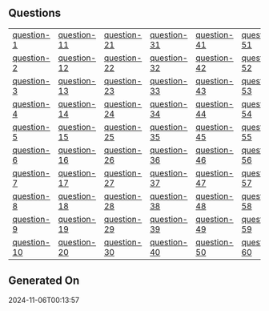 ## Questions
| |  |  |  |  |  |  |  |  |  |  |  |  |  |  |  |  |  |  |  |  |  |  |  |  |  |  |  | |
|- | - | - | - | - | - | - | - | - | - | - | - | - | - | - | - | - | - | - | - | - | - | - | - | - | - | - | - | -|
|[question-1](./q/question-1.pdf) | [question-11](./q/question-11.pdf) | [question-21](./q/question-21.pdf) | [question-31](./q/question-31.pdf) | [question-41](./q/question-41.pdf) | [question-51](./q/question-51.pdf) | [question-61](./q/question-61.pdf) | [question-71](./q/question-71.pdf) | [question-81](./q/question-81.pdf) | [question-91](./q/question-91.pdf) | [question-101](./q/question-101.pdf) | [question-111](./q/question-111.pdf) | [question-121](./q/question-121.pdf) | [question-131](./q/question-131.pdf) | [question-141](./q/question-141.pdf) | [question-151](./q/question-151.pdf) | [question-161](./q/question-161.pdf) | [question-171](./q/question-171.pdf) | [question-181](./q/question-181.pdf) | [question-191](./q/question-191.pdf) | [question-201](./q/question-201.pdf) | [question-211](./q/question-211.pdf) | [question-221](./q/question-221.pdf) | [question-231](./q/question-231.pdf) | [question-241](./q/question-241.pdf) | [question-251](./q/question-251.pdf) | [question-261](./q/question-261.pdf) | [question-271](./q/question-271.pdf) | [question-281](./q/question-281.pdf)|
|[question-2](./q/question-2.pdf) | [question-12](./q/question-12.pdf) | [question-22](./q/question-22.pdf) | [question-32](./q/question-32.pdf) | [question-42](./q/question-42.pdf) | [question-52](./q/question-52.pdf) | [question-62](./q/question-62.pdf) | [question-72](./q/question-72.pdf) | [question-82](./q/question-82.pdf) | [question-92](./q/question-92.pdf) | [question-102](./q/question-102.pdf) | [question-112](./q/question-112.pdf) | [question-122](./q/question-122.pdf) | [question-132](./q/question-132.pdf) | [question-142](./q/question-142.pdf) | [question-152](./q/question-152.pdf) | [question-162](./q/question-162.pdf) | [question-172](./q/question-172.pdf) | [question-182](./q/question-182.pdf) | [question-192](./q/question-192.pdf) | [question-202](./q/question-202.pdf) | [question-212](./q/question-212.pdf) | [question-222](./q/question-222.pdf) | [question-232](./q/question-232.pdf) | [question-242](./q/question-242.pdf) | [question-252](./q/question-252.pdf) | [question-262](./q/question-262.pdf) | [question-272](./q/question-272.pdf) | [question-282](./q/question-282.pdf)|
|[question-3](./q/question-3.pdf) | [question-13](./q/question-13.pdf) | [question-23](./q/question-23.pdf) | [question-33](./q/question-33.pdf) | [question-43](./q/question-43.pdf) | [question-53](./q/question-53.pdf) | [question-63](./q/question-63.pdf) | [question-73](./q/question-73.pdf) | [question-83](./q/question-83.pdf) | [question-93](./q/question-93.pdf) | [question-103](./q/question-103.pdf) | [question-113](./q/question-113.pdf) | [question-123](./q/question-123.pdf) | [question-133](./q/question-133.pdf) | [question-143](./q/question-143.pdf) | [question-153](./q/question-153.pdf) | [question-163](./q/question-163.pdf) | [question-173](./q/question-173.pdf) | [question-183](./q/question-183.pdf) | [question-193](./q/question-193.pdf) | [question-203](./q/question-203.pdf) | [question-213](./q/question-213.pdf) | [question-223](./q/question-223.pdf) | [question-233](./q/question-233.pdf) | [question-243](./q/question-243.pdf) | [question-253](./q/question-253.pdf) | [question-263](./q/question-263.pdf) | [question-273](./q/question-273.pdf) | [question-283](./q/question-283.pdf)|
|[question-4](./q/question-4.pdf) | [question-14](./q/question-14.pdf) | [question-24](./q/question-24.pdf) | [question-34](./q/question-34.pdf) | [question-44](./q/question-44.pdf) | [question-54](./q/question-54.pdf) | [question-64](./q/question-64.pdf) | [question-74](./q/question-74.pdf) | [question-84](./q/question-84.pdf) | [question-94](./q/question-94.pdf) | [question-104](./q/question-104.pdf) | [question-114](./q/question-114.pdf) | [question-124](./q/question-124.pdf) | [question-134](./q/question-134.pdf) | [question-144](./q/question-144.pdf) | [question-154](./q/question-154.pdf) | [question-164](./q/question-164.pdf) | [question-174](./q/question-174.pdf) | [question-184](./q/question-184.pdf) | [question-194](./q/question-194.pdf) | [question-204](./q/question-204.pdf) | [question-214](./q/question-214.pdf) | [question-224](./q/question-224.pdf) | [question-234](./q/question-234.pdf) | [question-244](./q/question-244.pdf) | [question-254](./q/question-254.pdf) | [question-264](./q/question-264.pdf) | [question-274](./q/question-274.pdf) | [question-284](./q/question-284.pdf)|
|[question-5](./q/question-5.pdf) | [question-15](./q/question-15.pdf) | [question-25](./q/question-25.pdf) | [question-35](./q/question-35.pdf) | [question-45](./q/question-45.pdf) | [question-55](./q/question-55.pdf) | [question-65](./q/question-65.pdf) | [question-75](./q/question-75.pdf) | [question-85](./q/question-85.pdf) | [question-95](./q/question-95.pdf) | [question-105](./q/question-105.pdf) | [question-115](./q/question-115.pdf) | [question-125](./q/question-125.pdf) | [question-135](./q/question-135.pdf) | [question-145](./q/question-145.pdf) | [question-155](./q/question-155.pdf) | [question-165](./q/question-165.pdf) | [question-175](./q/question-175.pdf) | [question-185](./q/question-185.pdf) | [question-195](./q/question-195.pdf) | [question-205](./q/question-205.pdf) | [question-215](./q/question-215.pdf) | [question-225](./q/question-225.pdf) | [question-235](./q/question-235.pdf) | [question-245](./q/question-245.pdf) | [question-255](./q/question-255.pdf) | [question-265](./q/question-265.pdf) | [question-275](./q/question-275.pdf) | [question-285](./q/question-285.pdf)|
|[question-6](./q/question-6.pdf) | [question-16](./q/question-16.pdf) | [question-26](./q/question-26.pdf) | [question-36](./q/question-36.pdf) | [question-46](./q/question-46.pdf) | [question-56](./q/question-56.pdf) | [question-66](./q/question-66.pdf) | [question-76](./q/question-76.pdf) | [question-86](./q/question-86.pdf) | [question-96](./q/question-96.pdf) | [question-106](./q/question-106.pdf) | [question-116](./q/question-116.pdf) | [question-126](./q/question-126.pdf) | [question-136](./q/question-136.pdf) | [question-146](./q/question-146.pdf) | [question-156](./q/question-156.pdf) | [question-166](./q/question-166.pdf) | [question-176](./q/question-176.pdf) | [question-186](./q/question-186.pdf) | [question-196](./q/question-196.pdf) | [question-206](./q/question-206.pdf) | [question-216](./q/question-216.pdf) | [question-226](./q/question-226.pdf) | [question-236](./q/question-236.pdf) | [question-246](./q/question-246.pdf) | [question-256](./q/question-256.pdf) | [question-266](./q/question-266.pdf) | [question-276](./q/question-276.pdf) | |
|[question-7](./q/question-7.pdf) | [question-17](./q/question-17.pdf) | [question-27](./q/question-27.pdf) | [question-37](./q/question-37.pdf) | [question-47](./q/question-47.pdf) | [question-57](./q/question-57.pdf) | [question-67](./q/question-67.pdf) | [question-77](./q/question-77.pdf) | [question-87](./q/question-87.pdf) | [question-97](./q/question-97.pdf) | [question-107](./q/question-107.pdf) | [question-117](./q/question-117.pdf) | [question-127](./q/question-127.pdf) | [question-137](./q/question-137.pdf) | [question-147](./q/question-147.pdf) | [question-157](./q/question-157.pdf) | [question-167](./q/question-167.pdf) | [question-177](./q/question-177.pdf) | [question-187](./q/question-187.pdf) | [question-197](./q/question-197.pdf) | [question-207](./q/question-207.pdf) | [question-217](./q/question-217.pdf) | [question-227](./q/question-227.pdf) | [question-237](./q/question-237.pdf) | [question-247](./q/question-247.pdf) | [question-257](./q/question-257.pdf) | [question-267](./q/question-267.pdf) | [question-277](./q/question-277.pdf) | |
|[question-8](./q/question-8.pdf) | [question-18](./q/question-18.pdf) | [question-28](./q/question-28.pdf) | [question-38](./q/question-38.pdf) | [question-48](./q/question-48.pdf) | [question-58](./q/question-58.pdf) | [question-68](./q/question-68.pdf) | [question-78](./q/question-78.pdf) | [question-88](./q/question-88.pdf) | [question-98](./q/question-98.pdf) | [question-108](./q/question-108.pdf) | [question-118](./q/question-118.pdf) | [question-128](./q/question-128.pdf) | [question-138](./q/question-138.pdf) | [question-148](./q/question-148.pdf) | [question-158](./q/question-158.pdf) | [question-168](./q/question-168.pdf) | [question-178](./q/question-178.pdf) | [question-188](./q/question-188.pdf) | [question-198](./q/question-198.pdf) | [question-208](./q/question-208.pdf) | [question-218](./q/question-218.pdf) | [question-228](./q/question-228.pdf) | [question-238](./q/question-238.pdf) | [question-248](./q/question-248.pdf) | [question-258](./q/question-258.pdf) | [question-268](./q/question-268.pdf) | [question-278](./q/question-278.pdf) | |
|[question-9](./q/question-9.pdf) | [question-19](./q/question-19.pdf) | [question-29](./q/question-29.pdf) | [question-39](./q/question-39.pdf) | [question-49](./q/question-49.pdf) | [question-59](./q/question-59.pdf) | [question-69](./q/question-69.pdf) | [question-79](./q/question-79.pdf) | [question-89](./q/question-89.pdf) | [question-99](./q/question-99.pdf) | [question-109](./q/question-109.pdf) | [question-119](./q/question-119.pdf) | [question-129](./q/question-129.pdf) | [question-139](./q/question-139.pdf) | [question-149](./q/question-149.pdf) | [question-159](./q/question-159.pdf) | [question-169](./q/question-169.pdf) | [question-179](./q/question-179.pdf) | [question-189](./q/question-189.pdf) | [question-199](./q/question-199.pdf) | [question-209](./q/question-209.pdf) | [question-219](./q/question-219.pdf) | [question-229](./q/question-229.pdf) | [question-239](./q/question-239.pdf) | [question-249](./q/question-249.pdf) | [question-259](./q/question-259.pdf) | [question-269](./q/question-269.pdf) | [question-279](./q/question-279.pdf) | |
|[question-10](./q/question-10.pdf) | [question-20](./q/question-20.pdf) | [question-30](./q/question-30.pdf) | [question-40](./q/question-40.pdf) | [question-50](./q/question-50.pdf) | [question-60](./q/question-60.pdf) | [question-70](./q/question-70.pdf) | [question-80](./q/question-80.pdf) | [question-90](./q/question-90.pdf) | [question-100](./q/question-100.pdf) | [question-110](./q/question-110.pdf) | [question-120](./q/question-120.pdf) | [question-130](./q/question-130.pdf) | [question-140](./q/question-140.pdf) | [question-150](./q/question-150.pdf) | [question-160](./q/question-160.pdf) | [question-170](./q/question-170.pdf) | [question-180](./q/question-180.pdf) | [question-190](./q/question-190.pdf) | [question-200](./q/question-200.pdf) | [question-210](./q/question-210.pdf) | [question-220](./q/question-220.pdf) | [question-230](./q/question-230.pdf) | [question-240](./q/question-240.pdf) | [question-250](./q/question-250.pdf) | [question-260](./q/question-260.pdf) | [question-270](./q/question-270.pdf) | [question-280](./q/question-280.pdf) | |
## Generated On
2024-11-06T00:13:57
